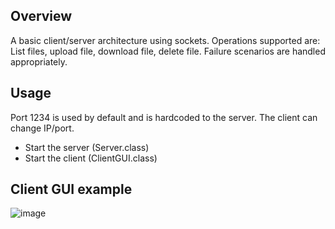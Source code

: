 ## Overview
A basic client/server architecture using sockets. Operations supported are: List files, upload file, download file, delete file. Failure scenarios are handled appropriately.

## Usage
Port 1234 is used by default and is hardcoded to the server. The client can change IP/port.

* Start the server (Server.class)
* Start the client (ClientGUI.class)

## Client GUI example
![image](https://raw.githubusercontent.com/BlackenedGem/uni-networks-fileserver/update-for-publication/gui.png?token=ABKDTCTCF6VOFKX4P55EGFS5DYTW4)
